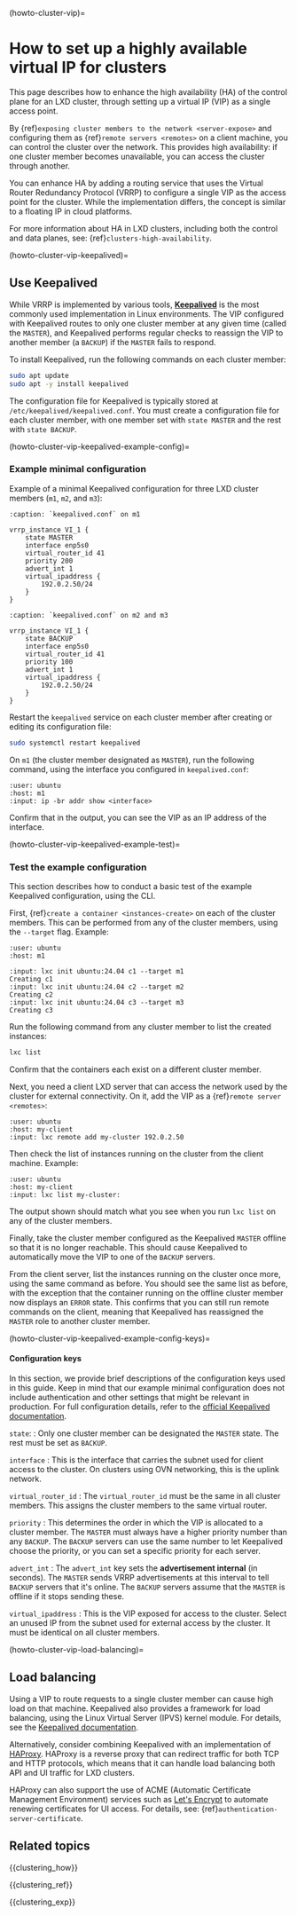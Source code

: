 (howto-cluster-vip)=
# How to set up a highly available virtual IP for clusters

This page describes how to enhance the high availability (HA) of the control plane for an LXD cluster, through setting up a virtual IP (VIP) as a single access point.

By {ref}`exposing cluster members to the network <server-expose>` and configuring them as {ref}`remote servers <remotes>` on a client machine, you can control the cluster over the network. This provides high availability: if one cluster member becomes unavailable, you can access the cluster through another.

You can enhance HA by adding a routing service that uses the Virtual Router Redundancy Protocol (VRRP) to configure a single VIP as the access point for the cluster. While the implementation differs, the concept is similar to a floating IP in cloud platforms.

For more information about HA in LXD clusters, including both the control and data planes, see: {ref}`clusters-high-availability`.

(howto-cluster-vip-keepalived)=
## Use Keepalived

While VRRP is implemented by various tools, [**Keepalived**](https://keepalived.org/doc/) is the most commonly used implementation in Linux environments. The VIP configured with Keepalived routes to only one cluster member at any given time (called the `MASTER`), and Keepalived performs regular checks to reassign the VIP to another member (a `BACKUP`) if the `MASTER` fails to respond.

To install Keepalived, run the following commands on each cluster member:

```bash
sudo apt update
sudo apt -y install keepalived
```

The configuration file for Keepalived is typically stored at `/etc/keepalived/keepalived.conf`. You must create a configuration file for each cluster member, with one member set with `state MASTER` and the rest with `state BACKUP`.

(howto-cluster-vip-keepalived-example-config)=
### Example minimal configuration

Example of a minimal Keepalived configuration for three LXD cluster members (`m1`, `m2`, and `m3`):

```{code-block}
:caption: `keepalived.conf` on m1

vrrp_instance VI_1 {
    state MASTER
    interface enp5s0
    virtual_router_id 41
    priority 200
    advert_int 1
    virtual_ipaddress {
        192.0.2.50/24
    }
}
```

```{code-block}
:caption: `keepalived.conf` on m2 and m3

vrrp_instance VI_1 {
    state BACKUP
    interface enp5s0
    virtual_router_id 41
    priority 100
    advert_int 1
    virtual_ipaddress {
        192.0.2.50/24
    }
}
```

Restart the `keepalived` service on each cluster member after creating or editing its configuration file:

```bash
sudo systemctl restart keepalived
```

On `m1` (the cluster member designated as `MASTER`), run the following command, using the interface you configured in `keepalived.conf`:

```{terminal}
:user: ubuntu
:host: m1
:input: ip -br addr show <interface>
```

Confirm that in the output, you can see the VIP as an IP address of the interface.

(howto-cluster-vip-keepalived-example-test)=
### Test the example configuration

This section describes how to conduct a basic test of the example Keepalived configuration, using the CLI.

First, {ref}`create a container <instances-create>` on each of the cluster members. This can be performed from any of the cluster members, using the `--target` flag. Example:

```{terminal}
:user: ubuntu
:host: m1

:input: lxc init ubuntu:24.04 c1 --target m1
Creating c1
:input: lxc init ubuntu:24.04 c2 --target m2
Creating c2
:input: lxc init ubuntu:24.04 c3 --target m3
Creating c3
```

Run the following command from any cluster member to list the created instances:

```bash
lxc list
```

Confirm that the containers each exist on a different cluster member.

Next, you need a client LXD server that can access the network used by the cluster for external connectivity. On it, add the VIP as a {ref}`remote server <remotes>`:

```{terminal}
:user: ubuntu
:host: my-client
:input: lxc remote add my-cluster 192.0.2.50
```

Then check the list of instances running on the cluster from the client machine. Example:

```{terminal}
:user: ubuntu
:host: my-client
:input: lxc list my-cluster:
```

The output shown should match what you see when you run `lxc list` on any of the cluster members.

Finally, take the cluster member configured as the Keepalived `MASTER` offline so that it is no longer reachable. This should cause Keepalived to automatically move the VIP to one of the `BACKUP` servers.

From the client server, list the instances running on the cluster once more, using the same command as before. You should see the same list as before, with the exception that the container running on the offline cluster member now displays an `ERROR` state. This confirms that you can still run remote commands on the client, meaning that Keepalived has reassigned the `MASTER` role to another cluster member.

(howto-cluster-vip-keepalived-example-config-keys)=
#### Configuration keys

In this section, we provide brief descriptions of the configuration keys used in this guide. Keep in mind that our example minimal configuration does not include authentication and other settings that might be relevant in production. For full configuration details, refer to the [official Keepalived documentation](https://keepalived.org/doc/configuration_synopsis.html).

`state`:
: Only one cluster member can be designated the `MASTER` state. The rest must be set as `BACKUP`.

`interface`
: This is the interface that carries the subnet used for client access to the cluster. On clusters using OVN networking, this is the uplink network.

`virtual_router_id`
: The `virtual_router_id` must be the same in all cluster members. This assigns the cluster members to the same virtual router.

`priority`
: This determines the order in which the VIP is allocated to a cluster member. The `MASTER` must always have a higher priority number than any `BACKUP`. The `BACKUP` servers can use the same number to let Keepalived choose the priority, or you can set a specific priority for each server.

`advert_int`
: The `advert_int` key sets the **advertisement internal** (in seconds). The `MASTER` sends VRRP advertisements at this interval to tell `BACKUP` servers that it's online. The `BACKUP` servers assume that the `MASTER` is offline if it stops sending these.

`virtual_ipaddress`
: This is the VIP exposed for access to the cluster. Select an unused IP from the subnet used for external access by the cluster. It must be identical on all cluster members.

(howto-cluster-vip-load-balancing)=
## Load balancing

Using a VIP to route requests to a single cluster member can cause high load on that machine. Keepalived also provides a framework for load balancing, using the Linux Virtual Server (IPVS) kernel module. For details, see the [Keepalived documentation](https://keepalived.org/doc/).

Alternatively, consider combining Keepalived with an implementation of [HAProxy](https://www.haproxy.org/). HAProxy is a reverse proxy that can redirect traffic for both TCP and HTTP protocols, which means that it can handle load balancing both API and UI traffic for LXD clusters.

HAProxy can also support the use of ACME (Automatic Certificate Management Environment) services such as [Let's Encrypt](https://letsencrypt.org/) to automate renewing certificates for UI access. For details, see: {ref}`authentication-server-certificate`.

## Related topics

{{clustering_how}}

{{clustering_ref}}

{{clustering_exp}}
